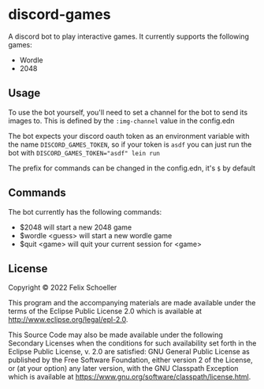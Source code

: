 # discord-games

A discord bot to play interactive games.
It currently supports the following games:
 - Wordle
 - 2048

## Usage

To use the bot yourself, you'll need to set a channel for the bot to send its images to.
This is defined by the `:img-channel` value in the config.edn

The bot expects your discord oauth token as an environment variable with the name `DISCORD_GAMES_TOKEN`, so if your token is `asdf` you can just run the bot with `DISCORD_GAMES_TOKEN="asdf" lein run`

The prefix for commands can be changed in the config.edn, it's `$` by default

## Commands

The bot currently has the following commands:
 - $2048 will start a new 2048 game
 - $wordle \<guess\> will start a new wordle game
 - $quit \<game\> will quit your current session for \<game\>

## License

Copyright © 2022 Felix Schoeller

This program and the accompanying materials are made available under the
terms of the Eclipse Public License 2.0 which is available at
http://www.eclipse.org/legal/epl-2.0.

This Source Code may also be made available under the following Secondary
Licenses when the conditions for such availability set forth in the Eclipse
Public License, v. 2.0 are satisfied: GNU General Public License as published by
the Free Software Foundation, either version 2 of the License, or (at your
option) any later version, with the GNU Classpath Exception which is available
at https://www.gnu.org/software/classpath/license.html.
